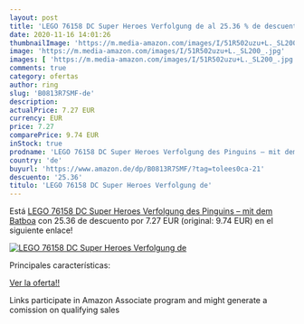 ```yaml
---
layout: post
title: 'LEGO 76158 DC Super Heroes Verfolgung de al 25.36 % de descuento'
date: 2020-11-16 14:01:26
thumbnailImage: 'https://m.media-amazon.com/images/I/51R502uzu+L._SL200_.jpg'
image: 'https://m.media-amazon.com/images/I/51R502uzu+L._SL200_.jpg'
images: [ 'https://m.media-amazon.com/images/I/51R502uzu+L._SL200_.jpg' ]
comments: true
category: ofertas
author: ring
slug: 'B0813R7SMF-de'
description:
actualPrice: 7.27 EUR
currency: EUR
price: 7.27
comparePrice: 9.74 EUR
inStock: true
prodname: 'LEGO 76158 DC Super Heroes Verfolgung des Pinguins – mit dem Batboa'
country: 'de'
buyurl: 'https://www.amazon.de/dp/B0813R7SMF/?tag=tolees0ca-21'
descuento: '25.36'
titulo: 'LEGO 76158 DC Super Heroes Verfolgung de'
---
```


Está [LEGO 76158 DC Super Heroes Verfolgung des Pinguins – mit dem Batboa](https://www.amazon.de/dp/B0813R7SMF/?tag=tolees0ca-21) con 25.36 de descuento por 7.27 EUR (original: 9.74 EUR) en el siguiente enlace!

[![LEGO 76158 DC Super Heroes Verfolgung de](https://m.media-amazon.com/images/I/51R502uzu+L._SL200_.jpg)](https://www.amazon.de/dp/B0813R7SMF/?tag=tolees0ca-21)

Principales características:


[Ver la oferta!!](https://www.amazon.de/dp/B0813R7SMF/?tag=tolees0ca-21)

Links participate in Amazon Associate program and might generate a comission on qualifying sales


